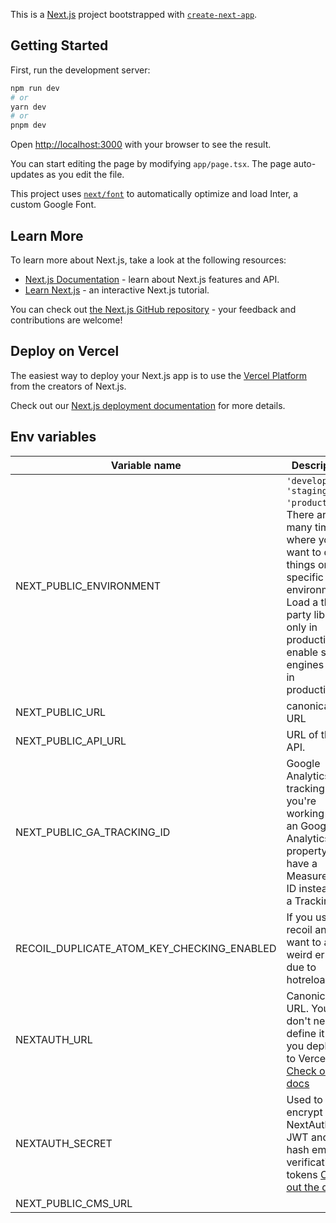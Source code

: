 This is a [Next.js](https://nextjs.org/) project bootstrapped
with [`create-next-app`](https://github.com/vercel/next.js/tree/canary/packages/create-next-app).

## Getting Started

First, run the development server:

```bash
npm run dev
# or
yarn dev
# or
pnpm dev
```

Open [http://localhost:3000](http://localhost:3000) with your browser to see the result.

You can start editing the page by modifying `app/page.tsx`. The page auto-updates as you edit the file.

This project uses [`next/font`](https://nextjs.org/docs/basic-features/font-optimization) to automatically optimize and
load Inter, a custom Google Font.

## Learn More

To learn more about Next.js, take a look at the following resources:

- [Next.js Documentation](https://nextjs.org/docs) - learn about Next.js features and API.
- [Learn Next.js](https://nextjs.org/learn) - an interactive Next.js tutorial.

You can check out [the Next.js GitHub repository](https://github.com/vercel/next.js/) - your feedback and contributions
are welcome!

## Deploy on Vercel

The easiest way to deploy your Next.js app is to use
the [Vercel Platform](https://vercel.com/new?utm_medium=default-template&filter=next.js&utm_source=create-next-app&utm_campaign=create-next-app-readme)
from the creators of Next.js.

Check out our [Next.js deployment documentation](https://nextjs.org/docs/deployment) for more details.

## Env variables

| Variable name                              | Description                                                                                                                                                                                                 |           Default value |
|--------------------------------------------|-------------------------------------------------------------------------------------------------------------------------------------------------------------------------------------------------------------|------------------------:|
| NEXT_PUBLIC_ENVIRONMENT                    | `'develop', 'staging', 'production'`. There are many times where you want to do things on specific environments. Load a third party library only in production, enable search engines only in production... |                 develop |
| NEXT_PUBLIC_URL                            | canonical URL                                                                                                                                                                                               |  http://localhost:$PORT |
| NEXT_PUBLIC_API_URL                        | URL of the API.                                                                                                                                                                                             | http://0.0.0.0:1337/api |
| NEXT_PUBLIC_GA_TRACKING_ID                 | Google Analytics tracking ID. If you're working with an Google Analytics 4 property, you have a Measurement ID instead of a Tracking ID.                                                                    |                         |
| RECOIL_DUPLICATE_ATOM_KEY_CHECKING_ENABLED | If you use recoil and you want to avoid weird errors due to hotreload                                                                                                                                       |                   false |
| NEXTAUTH_URL                               | Canonical URL. You don't need to define it if you deploy it to Vercel [Check out the docs](https://next-auth.js.org/configuration/options#nextauth_url)                                                     |  http://localhost:$PORT |
| NEXTAUTH_SECRET                            | Used to encrypt the NextAuth.js JWT and to hash email verification tokens [Check out the docs](https://next-auth.js.org/configuration/options#nextauth_secret)                                              |                     cat |
| NEXT_PUBLIC_CMS_URL                        |                                                                                                                                                                                                             |                         |
